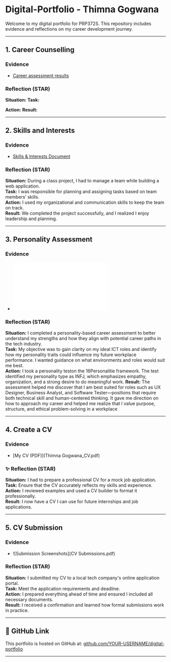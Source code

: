 # Digital-Portfolio - Thimna Gogwana 
Welcome to my digital portfolio for PRP372S. This repository includes evidence and reflections on my career development journey.

---
## 1. Career Counselling

### Evidence
- [Career assessment results]()

### Reflection (STAR)
**Situation:** 
**Task:**  

**Action:**
**Result:** 

---

## 2. Skills and Interests

### Evidence
- [Skills & Interests Document](skills-interests/skills.pdf)

### Reflection (STAR)
**Situation:** During a class project, I had to manage a team while building a web application.  
**Task:** I was responsible for planning and assigning tasks based on team members’ skills.  
**Action:** I used my organizational and communication skills to keep the team on track.  
**Result:** We completed the project successfully, and I realized I enjoy leadership and planning.

---

## 3. Personality Assessment

### Evidence
- ![Personality Results](Thimna_Gogwana_Personality_Assessment.pdf)

### Reflection (STAR)
**Situation:** I completed a personality-based career assessment to better understand my strengths and how they align with potential career paths in the tech industry.   
**Task:** My objective was to gain clarity on my ideal ICT roles and identify how my personality traits could influence my future workplace performance. I wanted guidance on what environments and roles would suit me best.  
**Action:** I took a personality teston the 16Personalitie framework. The test identified my personality type as INFJ, which emphasizes empathy, organization, and a strong desire to do meaningful work.
**Result:**  The assessment helped me discover that I am best suited for roles such as UX Designer, Business Analyst, and Software Tester—positions that require both technical skill and human-centered thinking. It gave me direction on how to approach my career and helped me realize that I value purpose, structure, and ethical problem-solving in a workplace

---

## 4. Create a CV

### Evidence
- [My CV (PDF)](Thimna Gogwana_CV.pdf)
### ✨ Reflection (STAR)
**Situation:** I had to prepare a professional CV for a mock job application.  
**Task:** Ensure that the CV accurately reflects my skills and experience.  
**Action:** I reviewed examples and used a CV builder to format it professionally.  
**Result:** I now have a CV I can use for future internships and job applications.

---

## 5. CV Submission

### Evidence
- ![Submission Screenshots](CV Submissions.pdf)

### Reflection (STAR)
**Situation:** I submitted my CV to a local tech company's online application portal.  
**Task:** Meet the application requirements and deadline.  
**Action:** I prepared everything ahead of time and ensured I included all necessary documents.  
**Result:** I received a confirmation and learned how formal submissions work in practice.

---

## 🔗 GitHub Link

This portfolio is hosted on GitHub at: [github.com/YOUR-USERNAME/digital-portfolio](https://github.com/YOUR-USERNAME/digital-portfolio)

---

